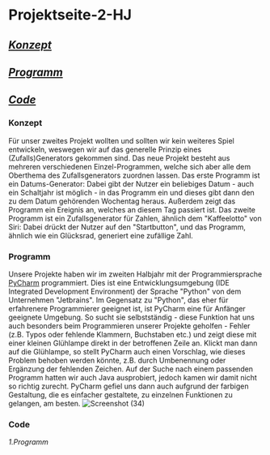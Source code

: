 # Projektseite-2-HJ

## [_Konzept_](#Konzept)
## [_Programm_](#Programm)
## [_Code_](#Code)

### Konzept <a name="Konzept"></a>
Für unser zweites Projekt wollten und sollten wir kein weiteres Spiel entwickeln, weswegen wir auf das generelle Prinzip eines (Zufalls)Generators gekommen sind. Das neue Projekt besteht aus mehreren verschiedenen Einzel-Programmen, welche sich aber alle dem Oberthema des Zufallsgenerators zuordnen lassen.
Das erste Programm ist ein Datums-Generator: Dabei gibt der Nutzer ein beliebiges Datum - auch ein Schaltjahr ist möglich - in das Programm ein und dieses gibt dann den zu dem Datum gehörenden Wochentag heraus. Außerdem zeigt das Programm ein Ereignis an, welches an diesem Tag passiert ist.
Das zweite Programm ist ein Zufallsgenerator für Zahlen, ähnlich dem "Kaffeelotto" von Siri: Dabei drückt der Nutzer auf den "Startbutton", und das Programm, ähnlich wie ein Glücksrad, generiert eine zufällige Zahl.

### Programm <a name="Programmm"></a>
Unsere Projekte haben wir im zweiten Halbjahr mit der Programmiersprache [PyCharm](https://www.jetbrains.com/pycharm/promo/?msclkid=cf1f147d283316267af377c347d0267c&utm_source=bing&utm_medium=cpc&utm_campaign=EMEA_en_DE_PyCharm_Branded&utm_term=pycharm&utm_content=pycharm) programmiert. Dies ist eine Entwicklungsumgebung (IDE Integrated Development Environment) der Sprache "Python" von dem Unternehmen "Jetbrains". Im Gegensatz zu "Python", das eher für erfahrenere Programmierer geeignet ist, ist PyCharm eine für Anfänger geeignete Umgebung. So sucht sie selbstständig - diese Funktion hat uns auch besonders beim Programmieren unserer Projekte geholfen - Fehler (z.B. Typos oder fehlende Klammern, Buchstaben etc.) und zeigt diese mit einer kleinen Glühlampe direkt in der betroffenen Zeile an. Klickt man dann auf die Glühlampe, so stellt PyCharm auch einen Vorschlag, wie dieses Problem behoben werden könnte, z.B. durch Umbenennung oder Ergänzung der fehlenden Zeichen. Auf der Suche nach einem passenden Programm hatten wir auch Java ausprobiert, jedoch kamen wir damit nicht so richtig zurecht. PyCharm gefiel uns dann auch aufgrund der farbigen Gestaltung, die es einfacher gestaltete, zu einzelnen Funktionen zu gelangen, am besten.
![Screenshot (34)](https://user-images.githubusercontent.com/111355300/221171875-94ad2a43-4244-4aaa-acfc-0f11cbaa430c.png)


### Code <a name="Code"></a>
_1.Programm_ 


